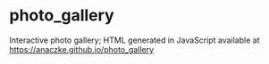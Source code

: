 # photo_gallery
Interactive photo gallery; HTML generated in JavaScript
available at https://anaczke.github.io/photo_gallery
